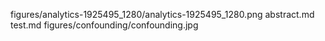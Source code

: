 figures/analytics-1925495_1280/analytics-1925495_1280.png
abstract.md
test.md
figures/confounding/confounding.jpg
